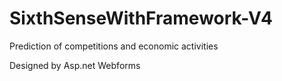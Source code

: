 # SixthSenseWithFramework-V4

Prediction of competitions and economic activities

Designed by Asp.net Webforms
